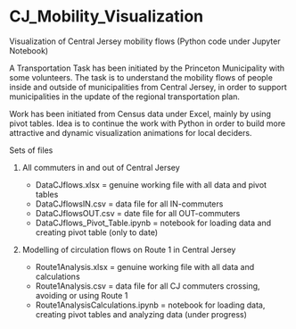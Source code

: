 # CJ_Mobility_Visualization
Visualization of Central Jersey mobility flows (Python code under Jupyter Notebook)

A Transportation Task has been initiated by the Princeton Municipality with some volunteers.
The task is to understand the mobility flows of people inside and outside of municipalities
from Central Jersey, in order to support municipalities in the update of the regional
transportation plan.

Work has been initiated from Census data under Excel, mainly by using pivot tables. Idea is
to continue the work with Python in order to build more attractive and dynamic visualization
animations for local deciders.

Sets of files

1. All commuters in and out of Central Jersey
   - DataCJflows.xlsx = genuine working file with all data and pivot tables
   - DataCJflowsIN.csv = data file for all IN-commuters
   - DataCJflowsOUT.csv = date file for all OUT-commuters
   - DataCJflows_Pivot_Table.ipynb = notebook for loading data and creating pivot table (only to date)

2. Modelling of circulation flows on Route 1 in Central Jersey
   - Route1Analysis.xlsx = genuine working file with all data and calculations
   - Route1Analysis.csv = data file for all CJ commuters crossing, avoiding or using Route 1
   - Route1AnalysisCalculations.ipynb = notebook for loading data, creating pivot tables and analyzing data (under progress)
